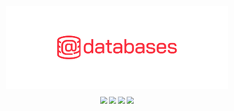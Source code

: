 ![@databases](logo/white-background.svg)

<div align="center">
  <img width="100px" src="https://www.atdatabases.org/img/postgres.svg">
  <img width="100px" src="https://www.atdatabases.org/img/mysql.svg">
  <img width="100px" src="https://www.atdatabases.org/img/sqlite.svg">
  <img width="100px" src="https://www.atdatabases.org/img/expo.svg">
</div>
